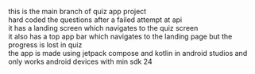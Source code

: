this is the main branch of quiz app project <br/>
hard coded the questions after a failed attempt at api<br/>
it has a landing screen which navigates to the quiz screen <br/>
it also has a top app bar which navigates to the landing page but the progress is lost in quiz<br/>
the app is made using jetpack compose and kotlin in android studios and only works android devices with min sdk 24<br/>
